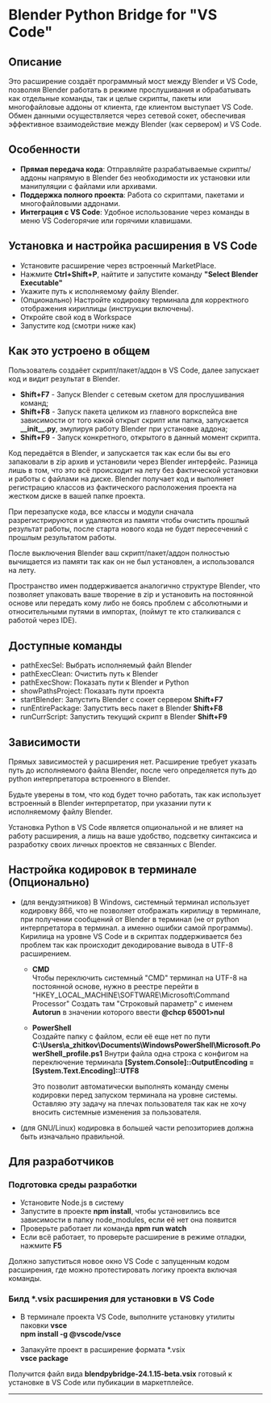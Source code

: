 # Blender Python Bridge for "VS Code"

## Описание

Это расширение создаёт программный мост между Blender и VS Code, позволяя Blender работать в режиме прослушивания и обрабатывать как отдельные команды, так и целые скрипты, пакеты или многофайловые аддоны от клиента, где клиентом выступает VS Code. Обмен данными осуществляется через сетевой сокет, обеспечивая эффективное взаимодействие между Blender (как сервером) и VS Code.

## Особенности

- **Прямая передача кода**: Отправляйте разрабатываемые скрипты/аддоны напрямую в Blender без необходимости их установки или манипуляции с файлами или архивами.
- **Поддержка полного проекта**: Работа со скриптами, пакетами и многофайловыми аддонами.
- **Интеграция с VS Code**: Удобное использование через команды в меню VS Codeгорячие или горячими клавишами.

## Установка и настройка расширения в VS Code

- Установите расширение через встроенный MarketPlace.
- Нажмите **Ctrl+Shift+P**, найтите и запустите команду **"Select Blender Executable"**
- Укажите путь к исполняемому файлу Blender.
- (Опционально) Настройте кодировку терминала для корректного отображения кириллицы (инструкции включены).
- Откройте свой код в Workspace
- Запустите код (смотри ниже как)

## Как это устроено в общем

Пользователь создаёет скрипт/пакет/аддон в VS Code, далее запускает код и видит результат в Blender.

- **Shift+F7** - Запуск Blender с сетевым скетом для прослушивания команд;
- **Shift+F8** - Запуск пакета целиком из главного воркспейса вне зависимости от того какой открыт скрипт или папка, запускается **\_\_init__.py**, эмулируя работу Blender при установке аддона;
- **Shift+F9** - Запуск конкретного, открытого в данный момент скрипта.

Код передаётся в Blender, и запускается так как если бы вы его запаковали в zip архив и установили через Blender интерфейс. Разница лишь в том, что это всё происходит на лету без фактической установки и работы с файлами на диске. Blender получает код и выполняет регистрацию классов из фактического расположения проекта на жестком диске в вашей папке проекта.

При перезапуске кода, все классы и модули сначала разрегистрируются и удаляются из памяти чтобы очистить прошлый результат работы, после старта нового кода не будет пересечений с прошлым результатом работы.

После выключения Blender ваш скрипт/пакет/аддон полностью вычищается из памяти так как он не был установлен, а использовался на лету.

Пространство имен поддерживается аналогично структуре Blender, что позволяет упаковать ваше творение в zip и установить на постоянной основе или передать кому либо не боясь проблем с абсолютными и относительными путями в импортах, (поймут те кто сталкивался с работой через IDE).

## Доступные команды

- pathExecSel: Выбрать исполняемый файл Blender  
- pathExecClean: Очистить путь к Blender  
- pathExecShow: Показать пути к Blender и Python  
- showPathsProject: Показать пути проекта  
- startBlender: Запустить Blender с сокет сервером **Shift+F7**  
- runEntirePackage: Запустить весь пакет в Blender **Shift+F8**  
- runCurrScript: Запустить текущий скрипт в Blender **Shift+F9**  

## Зависимости

Прямых зависимостей у расширения нет. Расширение требует указать путь до исполняемого файла Blender, после чего определяется путь до python интерпретатора встроенного в Blender.

Будьте уверены в том, что код будет точно работать, так как использует встроенный в Blender интерпретатор, при указании пути к исполняемому файлу Blender.

Установка Python в VS Code является опциональной и не влияет на работу расширения, а лишь на ваше удобство, подсветку синтаксиса и разработку своих личных проектов не связанных с Blender.

## Настройка кодировок в терминале (Опционально)

- (для вендузятников) В Windows, системный терминал использует кодировку 866, что не позволяет отображать кирилицу в терминале, при получении сообщений от Blender в терминал (не от python интерпретатора в терминал. а именно ошибки самой программы). Кирилица на уровне VS Code и в скриптах поддерживается без проблем так как происходит декодирование вывода в UTF-8 расширением.

  - **CMD**  
Чтобы переключить системный "CMD" терминал на UTF-8 на постоянной основе, нужно в реестре перейти в
"HKEY_LOCAL_MACHINE\SOFTWARE\Microsoft\Command Processor"
Создать там "Строковый параметр" с именем **Autorun** в значении которого ввести
**@chcp 65001>nul**

  - **PowerShell**  
Создайте папку с файлом, если её еще нет по пути
**C:\Users\a_zhitkov\Documents\WindowsPowerShell\Microsoft.PowerShell_profile.ps1**
Внутри файла одна строка с конфигом на переключение терминала
**[System.Console]::OutputEncoding = [System.Text.Encoding]::UTF8**

    Это позволит автоматически выполнять команду смены кодировки перед запуском терминала на уровне системы. Оставляю эту задачу на плечах пользователя так как не хочу вносить системные изменения за пользователя.

- (для GNU/Linux) кодировка в большей части репозиториев должна быть изначально правильной.

## Для разработчиков

### Подготовка среды разработки

- Установите Node.js в систему
- Запустите в проекте **npm install**, чтобы установились все зависимости в папку node_modules, если её нет она появится
- Проверьте работает ли команда **npm run watch**
- Если всё работает, то проверьте расширение в режиме отладки, нажмите **F5**

Должно запуститься новое окно VS Code с запущенным кодом расширения, где можно протестировать логику проекта включая команды.

### Билд *.vsix расширения для установки в VS Code

- В терминале проекта VS Code, выполните установку утилиты паковки **vsce**  
**npm install -g @vscode/vsce**  

- Запакуйте проект в расширение формата *.vsix  
**vsce package**

Получится файл вида **blendpybridge-24.1.15-beta.vsix** готовый к установке в VS Code или пубикации в маркетплейсе.

---

<!-- ??? \_\_main__ -->